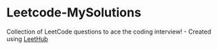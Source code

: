 # Leetcode-MySolutions
Collection of LeetCode questions to ace the coding interview! - Created using [LeetHub](https://github.com/QasimWani/LeetHub)
